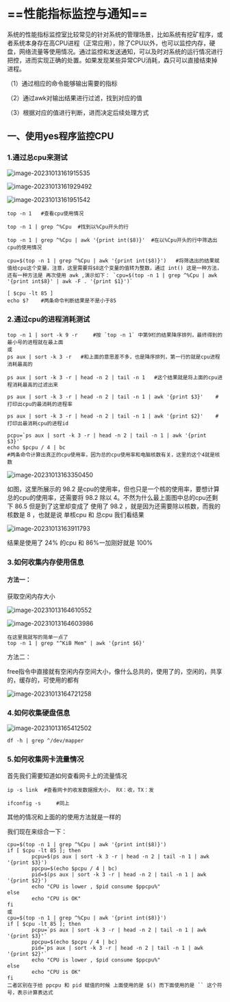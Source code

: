 # ==性能指标监控与通知==

系统的性能指标监控室比较常见的针对系统的管理场景，比如系统有挖矿程序，或者系统本身存在高CPU进程（正常应用），除了CPU以外，也可以监控内存，硬盘，网络流量等使用情况。通过监控和发送通知，可以及时对系统的运行情况进行把控，进而实现正确的处置。如果发现某些异常CPU消耗，森只可以直接结束掉进程。

（1）通过相应的命令能够输出需要的指标

（2）通过awk对输出结果进行过滤，找到对应的值

（3）根据对应的值进行判断，进而决定后续处理方式

## 一、使用yes程序监控CPU 

### 1.通过总cpu来测试

![image-20231013161915535](C:\Users\hp\AppData\Roaming\Typora\typora-user-images\image-20231013161915535.png)

![image-20231013161929492](https://gitee.com/ymq_typroa/typroa/raw/main/image-20231013161929492.png)

![image-20231013161951542](https://gitee.com/ymq_typroa/typroa/raw/main/image-20231013161951542.png)

 ```shell
 top -n 1 	#查看cpu使用情况
 
 top -n 1 | grep ^%Cpu 	#找到以%Cpu开头的行
 
 top -n 1 | grep ^%Cpu | awk '{print int($8)}' 	#在以%Cpu开头的行中筛选出cpu的使用情况
 
 cpu=$(top -n 1 | grep ^%Cpu | awk '{print int($8)}') 	#将筛选出的结果赋值给cpu这个变量，注意，这里需要将$8这个变量的值转为整数，通过 int() 这是一种方法，还有一种方法是 再次使用 awk ,演示如下： `cpu=$(top -n 1 | grep ^%Cpu | awk '{print int$8}' | awk -F . '{print $1}')`
 
 [ $cpu -lt 85 ] 
 echo $? 	#两条命令判断结果是不是小于85
 
 ```

### 2.通过cpu的进程消耗测试

```shell
top -n 1 | sort -k 9 -r 	#按 `top -n 1` 中第9栏的结果降序排列，最终得到的最小号的进程就在最上面
或
ps aux | sort -k 3 -r 	#和上面的意思差不多，也是降序排列，第一行的就是cpu进程消耗最高的

ps aux | sort -k 3 -r | head -n 2 | tail -n 1 	#这个结果就是将上面的cpu进程消耗最高的过滤出来

ps aux | sort -k 3 -r | head -n 2 | tail -n 1 | awk '{print $3}' 	#打印出cpu的最消耗的进程率

ps aux | sort -k 3 -r | head -n 2 | tail -n 1 | awk '{print $2}' 	#打印出最消耗cpu的进程id

pcpu=`ps aux | sort -k 3 -r | head -n 2 | tail -n 1 | awk '{print $3}'`
echo $pcpu / 4 | bc
#两条命令计算出真正的cpu使用率，因为总的cpu使用率和电脑核数有关，这里的这个4就是核数
```

![image-20231013163350450](https://gitee.com/ymq_typroa/typroa/raw/main/image-20231013163350450.png)

如图，这里所展示的 98.2 是cpu的使用率，但也只是一个核的使用率，要想计算总的cpu的使用率，还需要将 98.2 除以 4。不然为什么最上面图中总的cpu还剩下 86.5 但是到了这里却变成了 使用了 98.2 ，就是因为还需要除以核数，而我的核数是 8 ，也就是说 单核cpu 和 总cpu 我们看结果

![image-20231013163911793](https://gitee.com/ymq_typroa/typroa/raw/main/image-20231013163911793.png)

结果是使用了 24% 的cpu 和 86%一加刚好就是 100%

### 3.如何收集内存使用信息

#### 方法一：

获取空闲内存大小

![image-20231013164610552](https://gitee.com/ymq_typroa/typroa/raw/main/image-20231013164610552.png)

![image-20231013164603986](https://gitee.com/ymq_typroa/typroa/raw/main/image-20231013164603986.png)

```shell
在这里我就写的简单一点了
top -n 1 | grep "^KiB Mem" | awk '{print $6}'
```

方法二：

free指令中直接就有空闲内存空间大小，像什么总共的，使用了的，空闲的，共享的，缓存的，可使用的都有

![image-20231013164721258](https://gitee.com/ymq_typroa/typroa/raw/main/image-20231013164721258.png)

### 4.如何收集硬盘信息

![image-20231013165412502](https://gitee.com/ymq_typroa/typroa/raw/main/image-20231013165412502.png)

```shell
df -h | grep ^/dev/mapper
```

### 5.如何收集网卡流量情况

首先我们需要知道如何查看网卡上的流量情况

```shell
ip -s link 	#查看网卡的收发数据报大小， RX：收，TX：发

ifconfig -s 	#同上
```

其他的情况和上面的的使用方法就是一样的

我们现在来综合一下：

```shell
cpu=$(top -n 1 | grep ^%Cpu | awk '{print int($8)}')
if [ $cpu -lt 85 ]; then
        pcpu=$(ps aux | sort -k 3 -r | head -n 2 | tail -n 1 | awk '{print $3}')
        ppcpu=$(echo $pcpu / 4 | bc)
        pid=$(ps aux | sort -k 3 -r | head -n 2 | tail -n 1 | awk '{print $2}')
        echo "CPU is lower , $pid consume $ppcpu%"
else
        echo "CPU is OK"
fi
或
cpu=$(top -n 1 | grep ^%Cpu | awk '{print int($8)}')
if [ $cpu -lt 85 ]; then
        pcpu=`ps aux | sort -k 3 -r | head -n 2 | tail -n 1 | awk '{print $3}'`
        ppcpu=$(echo $pcpu / 4 | bc)
        pid=`ps aux | sort -k 3 -r | head -n 2 | tail -n 1 | awk '{print $2}'`
        echo "CPU is lower , $pid consume $ppcpu%"
else
        echo "CPU is OK"
fi
二者区别在于给 ppcpu 和 pid 赋值的时候 上面使用的是 $() 而下面使用的是 `` 这个符号，表示计算表达式
```

